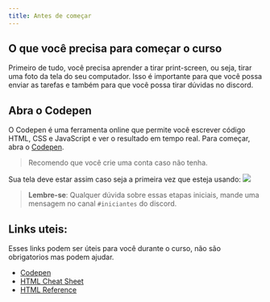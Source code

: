 ```yaml
---
title: Antes de começar
---
```


## O que você precisa para começar o curso

Primeiro de tudo, você precisa aprender a tirar print-screen, ou seja, tirar uma foto da tela do seu computador. Isso é importante para que você possa enviar as tarefas e também para que você possa tirar dúvidas no discord.

## Abra o Codepen

O Codepen é uma ferramenta online que permite você escrever código HTML, CSS e JavaScript e ver o resultado em tempo real. Para começar, abra o [Codepen](https://codepen.io/pen/).

> Recomendo que você crie uma conta caso não tenha.

Sua tela deve estar assim caso seja a primeira vez que esteja usando:
![](https://raw.githubusercontent.com/menthorlabs/courses/teste-html/content/html-basico/images/chrome_nE4GrFSPiK.png)

> **Lembre-se**: Qualquer dúvida sobre essas etapas iniciais, mande uma mensagem no canal `#iniciantes` do discord.

## Links uteis:

Esses links podem ser úteis para você durante o curso, não são obrigatorios mas podem ajudar.

- [Codepen](https://codepen.io/pen/)
- [HTML Cheat Sheet](https://htmlcheatsheet.com/)
- [HTML Reference](https://htmlreference.io/)
